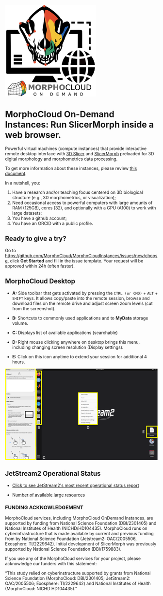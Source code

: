 <img src="https://raw.githubusercontent.com/MorphoCloud/MorphoCloudInstances/main/MC_Logo.png" alt="SlicerMorph on the cloud" width="300">

# MorphoCloud On-Demand Instances: Run SlicerMorph inside a web browser.

Powerful virtual machines (compute instances) that provide interactive remote
desktop interface with [3D Slicer](https://download.slicer.org) and
[SlicerMorph](https://github.com/SlicerMorph/SlicerMorph/blob/master/README.md)
preloaded for 3D digital morphology and morphometrics data processing.

To get more information about these instances, please review
[this document](https://docs.google.com/document/d/1WRds-QWnDK1MnmEhGUPyBgjE9hitiddcElAPWiAYRg4/edit#heading=h.b0yi3m7wlfk8).

In a nutshell, you:

1. Have a research and/or teaching focus centered on 3D biological structure
   (e.g., 3D morphometrics, or visualization);
2. Need occasional access to powerful computers with large amounts of RAM
   (125GB), cores (32), and optionally with a GPU (A100) to work with large
   datasets;
3. You have a github account;
4. You have an ORCID with a public profile.

## Ready to give a try?

Go to https://github.com/MorphoCloud/MorphoCloudInstances/issues/new/choose,
click **Get Started** and fill in the issue template. Your request will be
approved within 24h (often faster).

## MorphoCloud Desktop

- **A:** Side toolbar that gets activated by pressing the `CTRL (or CMD)` +
  `ALT` + `SHIFT` keys. It allows copy/paste into the remote session, browse and
  download files on the remote drive and adjust screen zoom levels (cut from the
  screenshot).
- **B:** Shortcuts to commonly used applications and to **MyData** storage
  volume.

- **C:** Displays list of available applications (searchable)

- **D:** Right mouse clicking anywhere on desktop brings this menu, including
  changing screen resolution (Display settings).

- **E:** Click on this icon anytime to extend your session for additional 4
  hours.

<p align="center">
  <img src="https://github.com/MorphoCloud/MorphoCloudInstances/blob/main/MCI_Desktop.png" />
</p>

## JetStream2 Operational Status

- <a href="https://jetstream.status.io/" target="_blank" rel="noopener noreferrer">
  Click to see JetStream2's most recent operational status report</a>

- <a href="https://docs.jetstream-cloud.org/overview/status/"> Number of
  available large resources</a>

### FUNDING ACKNOWLEDGEMENT

MorphoCloud services, including MorphoCloud OnDemand Instances, are supported by
funding from National Science Foundation (DBI/2301405) and National Institutes
of Health (NICHD/HD104435). MorphoCloud runs on cyberinfrastructure that is made
available by current and previous funding from by National Science Foundation
(Jetstream2: OAC/2005506, Exosphere: TI/2229642). Initial development of
SlicerMorph was previously supported by National Science Foundation
(DBI/1759883).

If you use any of the MorphoCloud services for your project, please acknowledge
our funders with this statement:

“This study relied on cyberinstructure supported by grants from National Science
Foundation (MorphoCloud: DBI/2301405; JetStream2: OAC/2005506; Exosphere:
TI/2229642) and National Institutes of Health (MorphoCloud: NICHD HD104435).”
